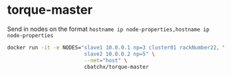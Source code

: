 # torque-master

Send in nodes on the format `hostname ip node-properties,hostname ip node-properties`

```sh
docker run -it -e NODES="slave1 10.0.0.1 np=3 cluster01 rackNumber22, \
                         slave2 10.0.0.2 np=5" \
                         --net="host" \
                         cbatchx/torque-master
```

